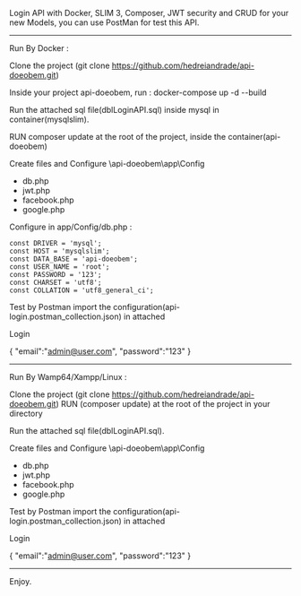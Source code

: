 Login API with Docker, SLIM 3, Composer, JWT security and CRUD for your new Models, you can use PostMan for test this API.

---------------------------------------------------------------------------------------------

Run By Docker : 

Clone the project (git clone https://github.com/hedreiandrade/api-doeobem.git)

Inside your project api-doeobem, run :
docker-compose up -d --build

Run the attached sql file(dblLoginAPI.sql) inside mysql in container(mysqlslim).

RUN composer update at the root of the project, inside the container(api-doeobem)

Create files and Configure \api-doeobem\app\Config
- db.php
- jwt.php
- facebook.php
- google.php

Configure in app/Config/db.php :

	const DRIVER = 'mysql';
	const HOST = 'mysqlslim';
	const DATA_BASE = 'api-doeobem';
	const USER_NAME = 'root';
	const PASSWORD = '123';
	const CHARSET = 'utf8';
	const COLLATION = 'utf8_general_ci';

Test by Postman import the configuration(api-login.postman_collection.json) in attached

Login

{
	"email":"admin@user.com",
	"password":"123"
}

---------------------------------------------------------------------------------------------

Run By Wamp64/Xampp/Linux :

Clone the project (git clone https://github.com/hedreiandrade/api-doeobem.git)
RUN (composer update) at the root of the project in your directory

Run the attached sql file(dblLoginAPI.sql).

Create files and Configure \api-doeobem\app\Config
- db.php
- jwt.php
- facebook.php
- google.php

Test by Postman import the configuration(api-login.postman_collection.json) in attached

Login

{
	"email":"admin@user.com",
	"password":"123"
}

---------------------------------------------------------------------------------------------

Enjoy.
